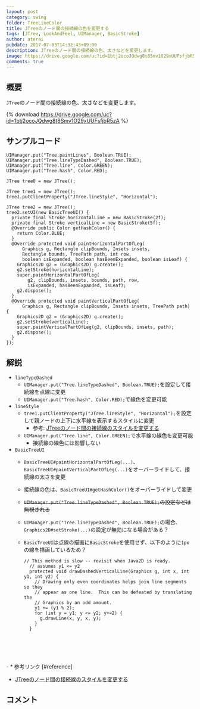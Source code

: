 ```yaml
---
layout: post
category: swing
folder: TreeLineColor
title: JTreeのノード間の接続線の色を変更する
tags: [JTree, LookAndFeel, UIManager, BasicStroke]
author: aterai
pubdate: 2017-07-03T14:32:43+09:00
description: JTreeのノード間の接続線の色、太さなどを変更します。
image: https://drive.google.com/uc?id=1btj2ocoJQdwg8t8Smv1O29xUUFsfjbR5zA
comments: true
---
```

## 概要
`JTree`のノード間の接続線の色、太さなどを変更します。

{% download https://drive.google.com/uc?id=1btj2ocoJQdwg8t8Smv1O29xUUFsfjbR5zA %}

## サンプルコード
<pre class="prettyprint"><code>UIManager.put("Tree.paintLines", Boolean.TRUE);
UIManager.put("Tree.lineTypeDashed", Boolean.TRUE);
UIManager.put("Tree.line", Color.GREEN);
UIManager.put("Tree.hash", Color.RED);

JTree tree0 = new JTree();

JTree tree1 = new JTree();
tree1.putClientProperty("JTree.lineStyle", "Horizontal");

JTree tree2 = new JTree();
tree2.setUI(new BasicTreeUI() {
  private final Stroke horizontalLine = new BasicStroke(2f);
  private final Stroke verticalLine = new BasicStroke(5f);
  @Override public Color getHashColor() {
    return Color.BLUE;
  }
  @Override protected void paintHorizontalPartOfLeg(
      Graphics g, Rectangle clipBounds, Insets insets,
      Rectangle bounds, TreePath path, int row,
      boolean isExpanded, boolean hasBeenExpanded, boolean isLeaf) {
    Graphics2D g2 = (Graphics2D) g.create();
    g2.setStroke(horizontalLine);
    super.paintHorizontalPartOfLeg(
        g2, clipBounds, insets, bounds, path, row,
        isExpanded, hasBeenExpanded, isLeaf);
    g2.dispose();
  }
  @Override protected void paintVerticalPartOfLeg(
      Graphics g, Rectangle clipBounds, Insets insets, TreePath path) {
    Graphics2D g2 = (Graphics2D) g.create();
    g2.setStroke(verticalLine);
    super.paintVerticalPartOfLeg(g2, clipBounds, insets, path);
    g2.dispose();
  }
});
</code></pre>

## 解説
- `lineTypeDashed`
    - `UIManager.put("Tree.lineTypeDashed", Boolean.TRUE);`を設定して接続線を点線に変更
    - `UIManager.put("Tree.hash", Color.RED);`で線色を変更可能
- `lineStyle`
    - `tree1.putClientProperty("JTree.lineStyle", "Horizontal");`を設定して親ノードの上下に水平線を表示するスタイルに変更
        - 参考: [JTreeのノード間の接続線のスタイルを変更する](https://ateraimemo.com/Swing/TreeLineStyle.html)
    - `UIManager.put("Tree.line", Color.GREEN);`で水平線の線色を変更可能
        - 接続線の線色には影響しない
- `BasicTreeUI`
    - `BasicTreeUI#paintHorizontalPartOfLeg(...)`、`BasicTreeUI#paintVerticalPartOfLeg(...)`をオーバーライドして、接続線の太さを変更
    - 接続線の色は、`BasicTreeUI#getHashColor()`をオーバーライドして変更
    - ~~`UIManager.put("Tree.lineTypeDashed", Boolean.TRUE);`の設定などは無視される~~
    - `UIManager.put("Tree.lineTypeDashed", Boolean.TRUE);`の場合、`Graphics2D#setStroke(...)`の設定が無効になる場合がある？
    - `BasicTreeUI`は点線の描画に`BasicStroke`を使用せず、以下のように`1px`の線を描画しているため？
        
        <pre class="prettyprint"><code>// This method is slow -- revisit when Java2D is ready.
        // assumes y1 &lt;= y2
        protected void drawDashedVerticalLine(Graphics g, int x, int y1, int y2) {
          // Drawing only even coordinates helps join line segments so they
          // appear as one line.  This can be defeated by translating the
          // Graphics by an odd amount.
          y1 += (y1 % 2);
          for (int y = y1; y &lt;= y2; y+=2) {
            g.drawLine(x, y, x, y);
          }
        }
</code></pre>
    - * 参考リンク [#reference]
- [JTreeのノード間の接続線のスタイルを変更する](https://ateraimemo.com/Swing/TreeLineStyle.html)

<!-- dummy comment line for breaking list -->

## コメント
